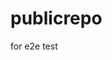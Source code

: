 # publicrepo
for e2e test




































































































































































































































































































































































































































































































































































































































































































































































































































































































































































































































































































































































































































































































































































































































































































































































































































































































































































































































































































































































































































































































































































































































































































































































































































































































































































































































































































































































































































































































































































































































































































































































































































































































































































































































































































































































































































































































































































































































































































































































































































































































































































































































































































































































































































































































































































































































































































































































































































































































































































































































